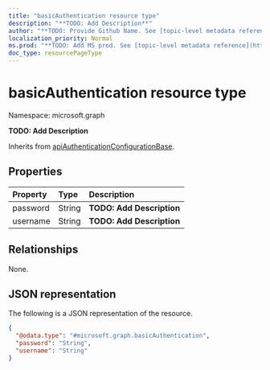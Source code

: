 ```yaml
---
title: "basicAuthentication resource type"
description: "**TODO: Add Description**"
author: "**TODO: Provide Github Name. See [topic-level metadata reference](https://msgo.azurewebsites.net/add/document/guidelines/metadata.html#topic-level-metadata)**"
localization_priority: Normal
ms.prod: "**TODO: Add MS prod. See [topic-level metadata reference](https://msgo.azurewebsites.net/add/document/guidelines/metadata.html#topic-level-metadata)**"
doc_type: resourcePageType
---
```


# basicAuthentication resource type

Namespace: microsoft.graph



**TODO: Add Description**


Inherits from [apiAuthenticationConfigurationBase](../resources/apiauthenticationconfigurationbase.md).

## Properties
|Property|Type|Description|
|:---|:---|:---|
|password|String|**TODO: Add Description**|
|username|String|**TODO: Add Description**|

## Relationships
None.

## JSON representation
The following is a JSON representation of the resource.
<!-- {
  "blockType": "resource",
  "@odata.type": "microsoft.graph.basicAuthentication"
}
-->
``` json
{
  "@odata.type": "#microsoft.graph.basicAuthentication",
  "password": "String",
  "username": "String"
}
```


